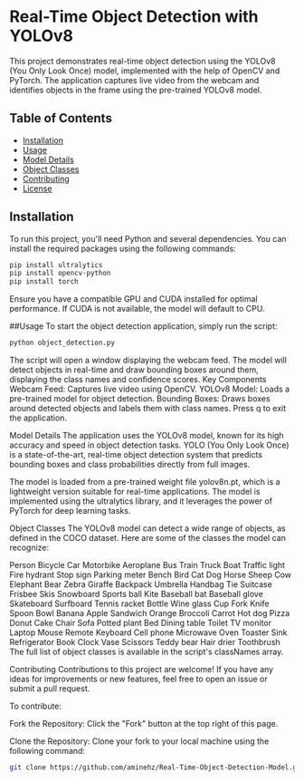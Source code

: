 # Real-Time Object Detection with YOLOv8

This project demonstrates real-time object detection using the YOLOv8 (You Only Look Once) model, implemented with the help of OpenCV and PyTorch. The application captures live video from the webcam and identifies objects in the frame using the pre-trained YOLOv8 model.

## Table of Contents

- [Installation](#installation)
- [Usage](#usage)
- [Model Details](#model-details)
- [Object Classes](#object-classes)
- [Contributing](#contributing)
- [License](#license)

## Installation

To run this project, you'll need Python and several dependencies. You can install the required packages using the following commands:

```bash
pip install ultralytics
pip install opencv-python
pip install torch
````
Ensure you have a compatible GPU and CUDA installed for optimal performance. If CUDA is not available, the model will default to CPU.

##Usage
To start the object detection application, simply run the script:

```bash
python object_detection.py
```
The script will open a window displaying the webcam feed. The model will detect objects in real-time and draw bounding boxes around them, displaying the class names and confidence scores.
Key Components
Webcam Feed: Captures live video using OpenCV.
YOLOv8 Model: Loads a pre-trained model for object detection.
Bounding Boxes: Draws boxes around detected objects and labels them with class names.
Press q to exit the application.

Model Details
The application uses the YOLOv8 model, known for its high accuracy and speed in object detection tasks. YOLO (You Only Look Once) is a state-of-the-art, real-time object detection system that predicts bounding boxes and class probabilities directly from full images.

The model is loaded from a pre-trained weight file yolov8n.pt, which is a lightweight version suitable for real-time applications. The model is implemented using the ultralytics library, and it leverages the power of PyTorch for deep learning tasks.

Object Classes
The YOLOv8 model can detect a wide range of objects, as defined in the COCO dataset. Here are some of the classes the model can recognize:

Person
Bicycle
Car
Motorbike
Aeroplane
Bus
Train
Truck
Boat
Traffic light
Fire hydrant
Stop sign
Parking meter
Bench
Bird
Cat
Dog
Horse
Sheep
Cow
Elephant
Bear
Zebra
Giraffe
Backpack
Umbrella
Handbag
Tie
Suitcase
Frisbee
Skis
Snowboard
Sports ball
Kite
Baseball bat
Baseball glove
Skateboard
Surfboard
Tennis racket
Bottle
Wine glass
Cup
Fork
Knife
Spoon
Bowl
Banana
Apple
Sandwich
Orange
Broccoli
Carrot
Hot dog
Pizza
Donut
Cake
Chair
Sofa
Potted plant
Bed
Dining table
Toilet
TV monitor
Laptop
Mouse
Remote
Keyboard
Cell phone
Microwave
Oven
Toaster
Sink
Refrigerator
Book
Clock
Vase
Scissors
Teddy bear
Hair drier
Toothbrush
The full list of object classes is available in the script's classNames array.

Contributing
Contributions to this project are welcome! If you have any ideas for improvements or new features, feel free to open an issue or submit a pull request.

To contribute:

Fork the Repository: Click the "Fork" button at the top right of this page.

Clone the Repository: Clone your fork to your local machine using the following command:

```bash
git clone https://github.com/aminehz/Real-Time-Object-Detection-Model.git

```

